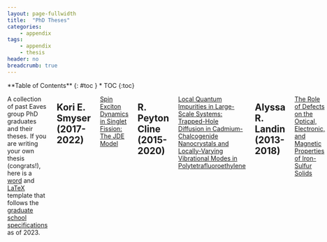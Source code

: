 ```yaml
---
layout: page-fullwidth
title:  "PhD Theses"
categories:
    - appendix
tags:
    - appendix
    - thesis
header: no
breadcrumb: true
---
```

<div class="row">
<div class="medium-4 medium-push-8 columns" markdown="1">
<div class="panel radius" markdown="1">
**Table of Contents**
{: #toc }
*  TOC
{:toc}
</div>
</div><!-- /.medium-4.columns -->

<div class="medium-8 medium-pull-4 columns" markdown="1">

A collection of past Eaves group PhD graduates and their theses. If you are writing your own thesis (congrats!), here is a [word]( {{site.urlfile}}phd_theses/thesis_diss_example_2020.docx ) and [LaTeX]( {{site.urlfile}}phd_theses/ThesisTemplate.zip ) template that follows the [graduate school specifications](https://www.colorado.edu/graduateschool/academics/thesis-dissertation-submission/specifications-preparation-masters-theses-doctoral) as of 2023.

## Kori E. Smyser (2017-2022)

<a class="theses" href="{{ site.urlfile }}phd_theses/Kori_E_Smyser.pdf">Spin Exciton Dynamics in Singlet Fission: The JDE Model</a>

## R. Peyton Cline (2015-2020)

<a class="theses" href="{{ site.urlfile }}phd_theses/R_Peyton_Cline.pdf">Local Quantum Impurities in Large-Scale Systems: Trapped-Hole Diffusion in Cadmium-Chalcogenide Nanocrystals and Locally-Varying Vibrational Modes in Polytetrafluoroethylene</a>

## Alyssa R. Landin (2013-2018)

<a class="theses" href="{{ site.urlfile }}phd_theses/Alyssa_Landin.pdf">The Role of Defects on the Optical, Electronic, and Magnetic Properties of Iron-Sulfur Solids</a>

## Steven E. Strong (2012-2017)

<a class="theses" href="{{ site.urlfile }}phd_theses/Steve_Strong.pdf">Molecular Dynamics in Mesoscopic Equilibrium and Nonequilibrium Systems with Applications in Sustainability</a>

## Paul Emery Teichen (2009-2015)

<a class="theses" href="{{ site.urlfile }}phd_theses/Paul_Teichen.pdf">Multielectron Dynamics of Singlet Fission in the Condensed Phase</a>

## Joseph H.J. Ostrowski (2009-2014)

<a class="theses" href="{{ site.urlfile }}phd_theses/Joe_Ostrowski.pdf">Tunable Surface Hydrophobicity and Fluid Transport through Nanoporous Membranes</a>

## Joel D. Eaves

<a class="theses" href="{{ site.urlfile }}phd_theses/Joel_Eaves.pdf">Vibrational Dynamics in Water from the Molecule's Perspective</a>


